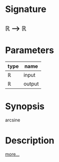 # Signature
## ℝ ⟶ ℝ

# Parameters

| type | name |
|------|------|
|ℝ|input|
|ℝ|output|

# Synopsis
arcsine

# Description

[more...](https://en.wikipedia.org/wiki/Inverse_trigonometric_functions)